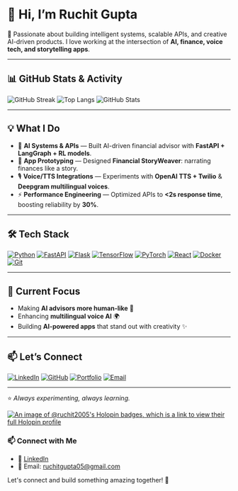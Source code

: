 # 👋 Hi, I’m Ruchit Gupta

🚀 Passionate about building intelligent systems, scalable APIs, and creative AI-driven products.
I love working at the intersection of **AI, finance, voice tech, and storytelling apps**.

---

## 📊 GitHub Stats & Activity

![GitHub Streak](https://streak-stats.demolab.com?user=ruchitgupta\&theme=tokyonight\&hide_border=true)
![Top Langs](https://github-readme-stats.vercel.app/api/top-langs/?username=ruchitgupta\&layout=compact\&theme=tokyonight\&hide_border=true)
![GitHub Stats](https://github-readme-stats.vercel.app/api?username=ruchitgupta\&show_icons=true\&theme=tokyonight\&hide_border=true)

---

## 💡 What I Do

* 🤖 **AI Systems & APIs** — Built AI-driven financial advisor with **FastAPI + LangGraph + RL models**.
* 📱 **App Prototyping** — Designed **Financial StoryWeaver**: narrating finances like a story.
* 🎙 **Voice/TTS Integrations** — Experiments with **OpenAI TTS + Twilio** & **Deepgram multilingual voices**.
* ⚡ **Performance Engineering** — Optimized APIs to **<2s response time**, boosting reliability by **30%**.

---

## 🛠️ Tech Stack

[![Python](https://img.shields.io/badge/Python-3776AB?logo=python\&logoColor=white)](#)
[![FastAPI](https://img.shields.io/badge/FastAPI-009688?logo=fastapi\&logoColor=white)](#)
[![Flask](https://img.shields.io/badge/Flask-000000?logo=flask\&logoColor=white)](#)
[![TensorFlow](https://img.shields.io/badge/TensorFlow-FF6F00?logo=tensorflow\&logoColor=white)](#)
[![PyTorch](https://img.shields.io/badge/PyTorch-EE4C2C?logo=pytorch\&logoColor=white)](#)
[![React](https://img.shields.io/badge/React-20232A?logo=react\&logoColor=61DAFB)](#)
[![Docker](https://img.shields.io/badge/Docker-2496ED?logo=docker\&logoColor=white)](#)
[![Git](https://img.shields.io/badge/Git-F05032?logo=git\&logoColor=white)](#)

---

## 🌱 Current Focus

* Making **AI advisors more human-like** 🧠
* Enhancing **multilingual voice AI** 🌍
* Building **AI-powered apps** that stand out with creativity ✨

---

## 📫 Let’s Connect

[![LinkedIn](https://img.shields.io/badge/LinkedIn-0077B5?logo=linkedin\&logoColor=white)](https://linkedin.com/in/yourprofile)
[![GitHub](https://img.shields.io/badge/GitHub-181717?logo=github\&logoColor=white)](https://github.com/ruchitgupta)
[![Portfolio](https://img.shields.io/badge/Portfolio-FF5722?logo=firefox\&logoColor=white)](https://yourportfolio.com)
[![Email](https://img.shields.io/badge/Email-D14836?logo=gmail\&logoColor=white)](mailto:yourname@gmail.com)

---

⭐ *Always experimenting, always learning.*


[![An image of @ruchit2005's Holopin badges, which is a link to view their full Holopin profile](https://holopin.me/ruchit2005)](https://holopin.io/@ruchit2005)


### 📫 Connect with Me
- 💼 [LinkedIn](https://www.linkedin.com/in/ruchit-gupta-608a6428b/)
- 📧 Email: ruchitgupta05@gmail.com

Let's connect and build something amazing together! 🚀



